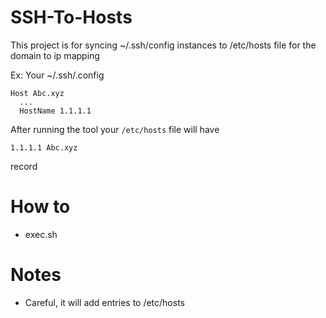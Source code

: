 # SSH-To-Hosts

This project is for syncing ~/.ssh/config instances to /etc/hosts file for the domain to ip mapping

Ex: Your ~/.ssh/.config
```
Host Abc.xyz
  ...
  HostName 1.1.1.1
```
After running the tool your `/etc/hosts` file will have 
```
1.1.1.1 Abc.xyz
```

record

# How to
- exec.sh

# Notes
- Careful, it will add entries to /etc/hosts


